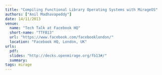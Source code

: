 ```yaml
---
title: "Compiling Functional Library Operating Systems with MirageOS"
authors: ["Anil Madhavapeddy"]
date: 14/11/2013
venue:
  name: "Tech Talk at Facebook HQ"
  short-name: "TTFB13"
  url: "https://www.facebook.com/facebooklondon/"
  location: "Facebook HQ, London, UK"
urls:
  pdf:
  slides: "http://decks.openmirage.org/fb13#/"
  summary:
tags: mirage
---
```

